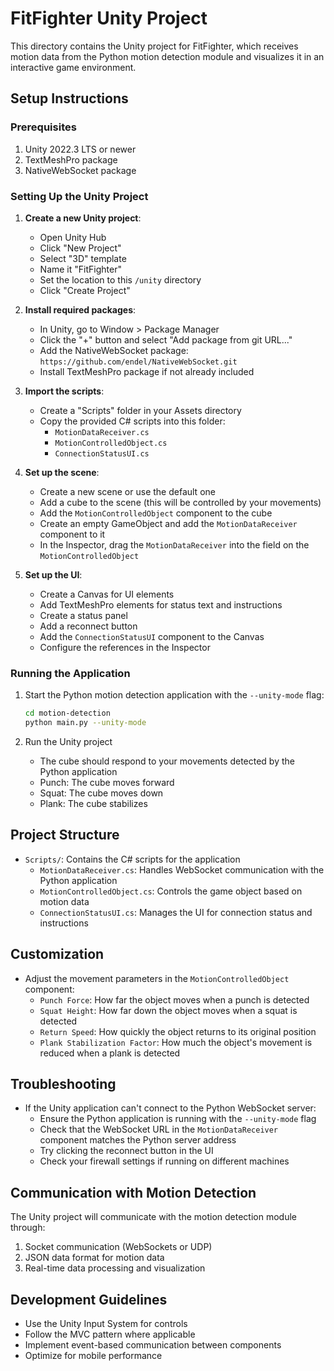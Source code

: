 # FitFighter Unity Project

This directory contains the Unity project for FitFighter, which receives motion
data from the Python motion detection module and visualizes it in an interactive
game environment.

## Setup Instructions

### Prerequisites

1. Unity 2022.3 LTS or newer
2. TextMeshPro package
3. NativeWebSocket package

### Setting Up the Unity Project

1. **Create a new Unity project**:
   - Open Unity Hub
   - Click "New Project"
   - Select "3D" template
   - Name it "FitFighter"
   - Set the location to this `/unity` directory
   - Click "Create Project"

2. **Install required packages**:
   - In Unity, go to Window > Package Manager
   - Click the "+" button and select "Add package from git URL..."
   - Add the NativeWebSocket package:
     `https://github.com/endel/NativeWebSocket.git`
   - Install TextMeshPro package if not already included

3. **Import the scripts**:
   - Create a "Scripts" folder in your Assets directory
   - Copy the provided C# scripts into this folder:
     - `MotionDataReceiver.cs`
     - `MotionControlledObject.cs`
     - `ConnectionStatusUI.cs`

4. **Set up the scene**:
   - Create a new scene or use the default one
   - Add a cube to the scene (this will be controlled by your movements)
   - Add the `MotionControlledObject` component to the cube
   - Create an empty GameObject and add the `MotionDataReceiver` component to it
   - In the Inspector, drag the `MotionDataReceiver` into the field on the
     `MotionControlledObject`

5. **Set up the UI**:
   - Create a Canvas for UI elements
   - Add TextMeshPro elements for status text and instructions
   - Create a status panel
   - Add a reconnect button
   - Add the `ConnectionStatusUI` component to the Canvas
   - Configure the references in the Inspector

### Running the Application

1. Start the Python motion detection application with the `--unity-mode` flag:
   ```bash
   cd motion-detection
   python main.py --unity-mode
   ```

2. Run the Unity project
   - The cube should respond to your movements detected by the Python
     application
   - Punch: The cube moves forward
   - Squat: The cube moves down
   - Plank: The cube stabilizes

## Project Structure

- `Scripts/`: Contains the C# scripts for the application
  - `MotionDataReceiver.cs`: Handles WebSocket communication with the Python
    application
  - `MotionControlledObject.cs`: Controls the game object based on motion data
  - `ConnectionStatusUI.cs`: Manages the UI for connection status and
    instructions

## Customization

- Adjust the movement parameters in the `MotionControlledObject` component:
  - `Punch Force`: How far the object moves when a punch is detected
  - `Squat Height`: How far down the object moves when a squat is detected
  - `Return Speed`: How quickly the object returns to its original position
  - `Plank Stabilization Factor`: How much the object's movement is reduced when
    a plank is detected

## Troubleshooting

- If the Unity application can't connect to the Python WebSocket server:
  - Ensure the Python application is running with the `--unity-mode` flag
  - Check that the WebSocket URL in the `MotionDataReceiver` component matches
    the Python server address
  - Try clicking the reconnect button in the UI
  - Check your firewall settings if running on different machines

## Communication with Motion Detection

The Unity project will communicate with the motion detection module through:

1. Socket communication (WebSockets or UDP)
2. JSON data format for motion data
3. Real-time data processing and visualization

## Development Guidelines

- Use the Unity Input System for controls
- Follow the MVC pattern where applicable
- Implement event-based communication between components
- Optimize for mobile performance
